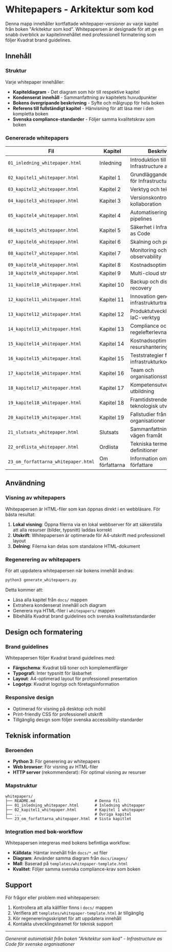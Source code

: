 # Whitepapers - Arkitektur som kod

Denna mapp innehåller kortfattade whitepaper-versioner av varje kapitel från boken "Arkitektur som kod". Whitepapersen är designade för att ge en snabb överblick av kapitelinnehållet med professionell formatering som följer Kvadrat brand guidelines.

## Innehåll

### Struktur
Varje whitepaper innehåller:

- **Kapiteldiagram** - Det diagram som hör till respektive kapitel
- **Kondenserat innehåll** - Sammanfattning av kapitelets huvudpunkter  
- **Bokens övergripande beskrivning** - Syfte och målgrupp för hela boken
- **Referens till fullständigt kapitel** - Hänvisning för att läsa mer i den kompletta boken
- **Svenska compliance-standarder** - Följer samma kvalitetskrav som boken

### Genererade whitepapers

| Fil | Kapitel | Beskrivning |
|-----|---------|-------------|
| `01_inledning_whitepaper.html` | Inledning | Introduktion till Infrastructure as Code |
| `02_kapitel1_whitepaper.html` | Kapitel 1 | Grundläggande principer för Infrastructure as Code |
| `03_kapitel2_whitepaper.html` | Kapitel 2 | Verktyg och teknologier |
| `04_kapitel3_whitepaper.html` | Kapitel 3 | Versionskontroll och kollaboration |
| `05_kapitel4_whitepaper.html` | Kapitel 4 | Automatisering och CI/CD pipelines |
| `06_kapitel5_whitepaper.html` | Kapitel 5 | Säkerhet i Infrastructure as Code |
| `07_kapitel6_whitepaper.html` | Kapitel 6 | Skalning och prestanda |
| `08_kapitel7_whitepaper.html` | Kapitel 7 | Monitoring och observability |
| `09_kapitel8_whitepaper.html` | Kapitel 8 | Kostnadsoptimering |
| `10_kapitel9_whitepaper.html` | Kapitel 9 | Multi-cloud strategier |
| `11_kapitel10_whitepaper.html` | Kapitel 10 | Backup och disaster recovery |
| `12_kapitel11_whitepaper.html` | Kapitel 11 | Innovation genom infrastrukturtransformation |
| `13_kapitel12_whitepaper.html` | Kapitel 12 | Produktutveckling med IaC-verktyg |
| `14_kapitel13_whitepaper.html` | Kapitel 13 | Compliance och regelefterlevnad |
| `15_kapitel14_whitepaper.html` | Kapitel 14 | Kostnadsoptimering och resurshantering |
| `16_kapitel15_whitepaper.html` | Kapitel 15 | Teststrategier för infrastrukturkod |
| `17_kapitel16_whitepaper.html` | Kapitel 16 | Team och organisationsstruktur |
| `18_kapitel17_whitepaper.html` | Kapitel 17 | Kompetensutveckling och utbildning |
| `19_kapitel18_whitepaper.html` | Kapitel 18 | Framtidstrender och teknologisk utveckling |
| `20_kapitel19_whitepaper.html` | Kapitel 19 | Fallstudier från svenska organisationer |
| `21_slutsats_whitepaper.html` | Slutsats | Sammanfattning och vägen framåt |
| `22_ordlista_whitepaper.html` | Ordlista | Tekniska termer och definitioner |
| `23_om_forfattarna_whitepaper.html` | Om författarna | Information om bokens författare |

## Användning

### Visning av whitepapers
Whitepapersen är HTML-filer som kan öppnas direkt i en webbläsare. För bästa resultat:

1. **Lokal visning**: Öppna filerna via en lokal webbserver för att säkerställa att alla resurser (bilder, typsnitt) laddas korrekt
2. **Utskrift**: Whitepapersen är optimerade för A4-utskrift med professionell layout
3. **Delning**: Filerna kan delas som standalone HTML-dokument

### Regenerering av whitepapers
För att uppdatera whitepapersen när bokens innehåll ändras:

```bash
python3 generate_whitepapers.py
```

Detta kommer att:
- Läsa alla kapitel från `docs/` mappen
- Extrahera kondenserat innehåll och diagram
- Generera nya HTML-filer i `whitepapers/` mappen
- Bibehålla Kvadrat brand guidelines och svenska kvalitetsstandarder

## Design och formatering

### Brand guidelines
Whitepapersen följer Kvadrat brand guidelines med:
- **Färgschema**: Kvadrat blå toner och komplementfärger
- **Typografi**: Inter typsnitt för läsbarhet
- **Layout**: A4-optimerad layout för professionell presentation
- **Logotyp**: Kvadrat logotyp och företagsinformation

### Responsive design
- Optimerad för visning på desktop och mobil
- Print-friendly CSS för professionell utskrift
- Tillgänglig design som följer svenska accessibility-standarder

## Teknisk information

### Beroenden
- **Python 3**: För generering av whitepapers
- **Web browser**: För visning av HTML-filer
- **HTTP server** (rekommenderat): För optimal visning av resurser

### Mapstruktur
```
whitepapers/
├── README.md                          # Denna fil
├── 01_inledning_whitepaper.html       # Inledning whitepaper
├── 02_kapitel1_whitepaper.html        # Kapitel 1 whitepaper
├── ...                                # Övriga kapitel
└── 23_om_forfattarna_whitepaper.html  # Sista kapitlet
```

### Integration med bok-workflow
Whitepapersen integreras med bokens befintliga workflow:
- **Källdata**: Hämtar innehåll från `docs/*.md` filer
- **Diagram**: Använder samma diagram från `docs/images/`
- **Mall**: Baserad på `templates/whitepaper-template.html`
- **Kvalitet**: Följer samma svenska compliance-krav som boken

## Support

För frågor eller problem med whitepapersen:
1. Kontrollera att alla källfiler finns i `docs/` mappen
2. Verifiera att `templates/whitepaper-template.html` är tillgänglig
3. Kör regenereringsskriptet för att uppdatera innehåll
4. Kontakta utvecklingsteamet för teknisk support

---

*Genererat automatiskt från boken "Arkitektur som kod" - Infrastructure as Code för svenska organisationer*